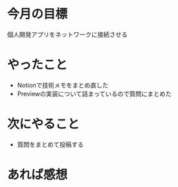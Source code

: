 # 今月の目標
個人開発アプリをネットワークに接続させる
# やったこと
* Notionで技術メモをまとめ直した
* Previewの実装について詰まっているので質問にまとめた
# 次にやること
* 質問をまとめて投稿する
# あれば感想
